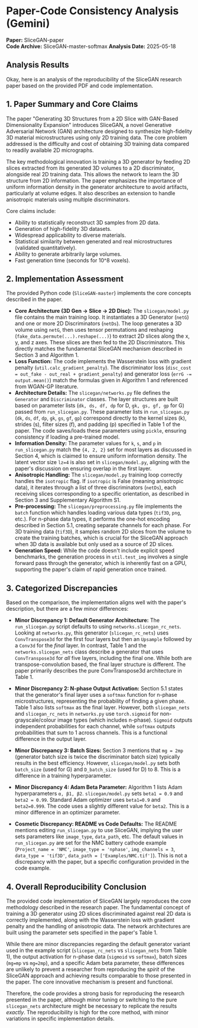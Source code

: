 # Paper-Code Consistency Analysis (Gemini)

**Paper:** SliceGAN-paper  
**Code Archive:** SliceGAN-master-softmax
**Analysis Date:** 2025-05-18

## Analysis Results

Okay, here is an analysis of the reproducibility of the SliceGAN research paper based on the provided PDF and code implementation.

## 1. Paper Summary and Core Claims

The paper "Generating 3D Structures from a 2D Slice with GAN-Based Dimensionality Expansion" introduces SliceGAN, a novel Generative Adversarial Network (GAN) architecture designed to synthesize high-fidelity 3D material microstructures using only 2D training data. The core problem addressed is the difficulty and cost of obtaining 3D training data compared to readily available 2D micrographs.

The key methodological innovation is training a 3D generator by feeding 2D slices extracted from its generated 3D volumes to a 2D discriminator, alongside real 2D training data. This allows the network to learn the 3D structure from 2D information. The paper emphasizes the importance of uniform information density in the generator architecture to avoid artifacts, particularly at volume edges. It also describes an extension to handle anisotropic materials using multiple discriminators.

Core claims include:
*   Ability to statistically reconstruct 3D samples from 2D data.
*   Generation of high-fidelity 3D datasets.
*   Widespread applicability to diverse materials.
*   Statistical similarity between generated and real microstructures (validated quantitatively).
*   Ability to generate arbitrarily large volumes.
*   Fast generation time (seconds for 10^8 voxels).

## 2. Implementation Assessment

The provided Python code (`SliceGAN-master`) implements the core concepts described in the paper.

*   **Core Architecture (3D Gen -> Slice -> 2D Disc):** The `slicegan/model.py` file contains the main training loop. It instantiates a 3D Generator (`netG`) and one or more 2D Discriminators (`netDs`). The loop generates a 3D volume using `netG`, then uses tensor permutations and reshaping (`fake_data.permute(...).reshape(...)`) to extract 2D slices along the x, y, and z axes. These slices are then fed to the 2D Discriminators. This directly matches the fundamental SliceGAN mechanism described in Section 3 and Algorithm 1.
*   **Loss Function:** The code implements the Wasserstein loss with gradient penalty (`util.calc_gradient_penalty`). The discriminator loss (`disc_cost = out_fake - out_real + gradient_penalty`) and generator loss (`errG -= output.mean()`) match the formulas given in Algorithm 1 and referenced from WGAN-GP literature.
*   **Architecture Details:** The `slicegan/networks.py` file defines the `Generator` and `Discriminator` classes. The layer structures are built based on parameter lists (`dk, ds, df, dp` for D, `gk, gs, gf, gp` for G) passed from `run_slicegan.py`. These parameter lists in `run_slicegan.py` (`dk`, `ds`, `df`, `dp`, `gk`, `gs`, `gf`, `gp`) correspond directly to the kernel sizes (k), strides (s), filter sizes (f), and padding (p) specified in Table 1 of the paper. The code saves/loads these parameters using `pickle`, ensuring consistency if loading a pre-trained model.
*   **Information Density:** The parameter values for `k`, `s`, and `p` in `run_slicegan.py` match the `{4, 2, 2}` set for most layers as discussed in Section 4, which is claimed to ensure uniform information density. The latent vector size `lz=4` is also set in `slicegan/model.py`, aligning with the paper's discussion on ensuring overlap in the first layer.
*   **Anisotropic Handling:** The `slicegan/model.py` training loop correctly handles the `isotropic` flag. If `isotropic` is False (meaning anisotropic data), it iterates through a list of three discriminators (`netDs`), each receiving slices corresponding to a specific orientation, as described in Section 3 and Supplementary Algorithm S1.
*   **Pre-processing:** The `slicegan/preprocessing.py` file implements the `batch` function which handles loading various data types (`tif3D`, `png`, etc.). For n-phase data types, it performs the one-hot encoding described in Section 5.1, creating separate channels for each phase. For 3D training data (`tif3D`), it samples random 2D slices from the volume to create the training batches, which is crucial for the SliceGAN approach when 3D data is available but only used as a source of 2D slices.
*   **Generation Speed:** While the code doesn't include explicit speed benchmarks, the generation process in `util.test_img` involves a single forward pass through the generator, which is inherently fast on a GPU, supporting the paper's claim of rapid generation once trained.

## 3. Categorized Discrepancies

Based on the comparison, the implementation aligns well with the paper's description, but there are a few minor differences:

*   **Minor Discrepancy 1: Default Generator Architecture:** The `run_slicegan.py` script defaults to using `networks.slicegan_rc_nets`. Looking at `networks.py`, this generator (`slicegan_rc_nets`) uses `ConvTranspose3d` for the first four layers but then an `Upsample` followed by a `Conv3d` for the *final* layer. In contrast, Table 1 and the `networks.slicegan_nets` class describe a generator that uses `ConvTranspose3d` for *all* five layers, including the final one. While both are transpose-convolution based, the final layer structure is different. The paper primarily describes the pure ConvTranspose3d architecture in Table 1.
*   **Minor Discrepancy 2: N-phase Output Activation:** Section 5.1 states that the generator's final layer uses a `softmax` function for n-phase microstructures, representing the probability of finding a given phase. Table 1 also lists `softmax` as the final layer. However, both `slicegan_nets` and `slicegan_rc_nets` in `networks.py` use `torch.sigmoid` for non-grayscale/colour image types (which includes n-phase). `Sigmoid` outputs independent probabilities for each channel, while `softmax` outputs probabilities that sum to 1 across channels. This is a functional difference in the output layer.
*   **Minor Discrepancy 3: Batch Sizes:** Section 3 mentions that `mg = 2mp` (generator batch size is twice the discriminator batch size) typically results in the best efficiency. However, `slicegan/model.py` sets both `batch_size` (used for G) and `D_batch_size` (used for D) to 8. This is a difference in a training hyperparameter.
*   **Minor Discrepancy 4: Adam Beta Parameter:** Algorithm 1 lists Adam hyperparameters `α, β1, β2`. `slicegan/model.py` sets `beta1 = 0.9` and `beta2 = 0.99`. Standard Adam optimizer uses `beta1=0.9` and `beta2=0.999`. The code uses a slightly different value for `beta2`. This is a minor difference in an optimizer parameter.

*   **Cosmetic Discrepancy: README vs Code Defaults:** The README mentions editing `run_slicegan.py` to use SliceGAN, implying the user sets parameters like `image_type`, `data_path`, etc. The default values in `run_slicegan.py` are set for the NMC battery cathode example (`Project_name = 'NMC'`, `image_type = 'nphase'`, `img_channels = 3`, `data_type = 'tif3D'`, `data_path = ['Examples/NMC.tif']`). This is not a discrepancy with the paper, but a specific configuration provided in the code example.

## 4. Overall Reproducibility Conclusion

The provided code implementation of SliceGAN largely reproduces the core methodology described in the research paper. The fundamental concept of training a 3D generator using 2D slices discriminated against real 2D data is correctly implemented, along with the Wasserstein loss with gradient penalty and the handling of anisotropic data. The network architectures are built using the parameter sets specified in the paper's Table 1.

While there are minor discrepancies regarding the default generator variant used in the example script (`slicegan_rc_nets` vs `slicegan_nets` from Table 1), the output activation for n-phase data (`sigmoid` vs `softmax`), batch sizes (`mg=mp` vs `mg=2mp`), and a specific Adam beta parameter, these differences are unlikely to prevent a researcher from reproducing the *spirit* of the SliceGAN approach and achieving results comparable to those presented in the paper. The core innovative mechanism is present and functional.

Therefore, the code provides a strong basis for reproducing the research presented in the paper, although minor tuning or switching to the pure `slicegan_nets` architecture might be necessary to replicate the results *exactly*. The reproducibility is high for the core method, with minor variations in specific implementation details.